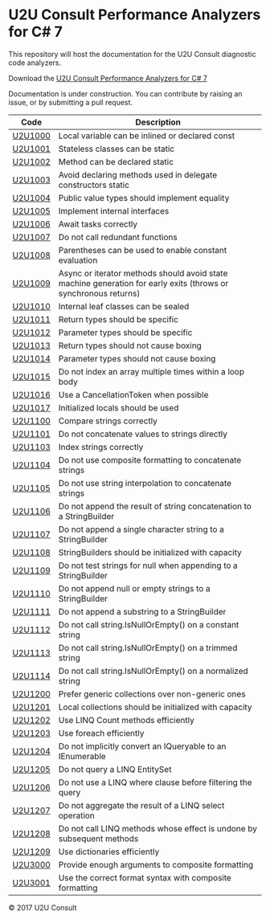 # U2U Consult Performance Analyzers for C# 7

This repository will host the documentation for the U2U Consult diagnostic code analyzers.

Download the [U2U Consult Performance Analyzers for C# 7](https://marketplace.visualstudio.com/items?itemName=vs-publisher-363830.U2UConsultPerformanceCodeAnalyzersforC7)

Documentation is under construction. You can contribute by raising an issue, or by submitting a pull request.

| Code                       | Description |
| -------------------------- | ----------- |
| [U2U1000](docs/U2U1000.md) | Local variable can be inlined or declared const |
| [U2U1001](docs/U2U1001.md) | Stateless classes can be static |
| [U2U1002](docs/U2U1002.md) | Method can be declared static |
| [U2U1003](docs/U2U1003.md) | Avoid declaring methods used in delegate constructors static |
| [U2U1004](docs/U2U1004.md) | Public value types should implement equality |
| [U2U1005](docs/U2U1005.md) | Implement internal interfaces |
| [U2U1006](docs/U2U1006.md) | Await tasks correctly |
| [U2U1007](docs/U2U1007.md) | Do not call redundant functions |
| [U2U1008](docs/U2U1008.md) | Parentheses can be used to enable constant evaluation |
| [U2U1009](docs/U2U1009.md) | Async or iterator methods should avoid state machine generation for early exits (throws or synchronous returns) |
| [U2U1010](docs/U2U1010.md) | Internal leaf classes can be sealed |
| [U2U1011](docs/U2U1011.md) | Return types should be specific |
| [U2U1012](docs/U2U1012.md) | Parameter types should be specific |
| [U2U1013](docs/U2U1013.md) | Return types should not cause boxing |
| [U2U1014](docs/U2U1014.md) | Parameter types should not cause boxing |
| [U2U1015](docs/U2U1015.md) | Do not index an array multiple times within a loop body |
| [U2U1016](docs/U2U1016.md) | Use a CancellationToken when possible |
| [U2U1017](docs/U2U1017.md) | Initialized locals should be used |
| [U2U1100](docs/U2U1100.md) | Compare strings correctly |
| [U2U1101](docs/U2U1101.md) | Do not concatenate values to strings directly |
| [U2U1103](docs/U2U1103.md) | Index strings correctly |
| [U2U1104](docs/U2U1104.md) | Do not use composite formatting to concatenate strings |
| [U2U1105](docs/U2U1105.md) | Do not use string interpolation to concatenate strings |
| [U2U1106](docs/U2U1106.md) | Do not append the result of string concatenation to a StringBuilder |
| [U2U1107](docs/U2U1107.md) | Do not append a single character string to a StringBuilder |
| [U2U1108](docs/U2U1108.md) | StringBuilders should be initialized with capacity |
| [U2U1109](docs/U2U1109.md) | Do not test strings for null when appending to a StringBuilder |
| [U2U1110](docs/U2U1110.md) | Do not append null or empty strings to a StringBuilder |
| [U2U1111](docs/U2U1111.md) | Do not append a substring to a StringBuilder |
| [U2U1112](docs/U2U1112.md) | Do not call string.IsNullOrEmpty() on a constant string | 
| [U2U1113](docs/U2U1113.md) | Do not call string.IsNullOrEmpty() on a trimmed string |
| [U2U1114](docs/U2U1114.md) | Do not call string.IsNullOrEmpty() on a normalized string |
| [U2U1200](docs/U2U1200.md) | Prefer generic collections over non-generic ones |
| [U2U1201](docs/U2U1201.md) | Local collections should be initialized with capacity |
| [U2U1202](docs/U2U1202.md) | Use LINQ Count methods efficiently |
| [U2U1203](docs/U2U1203.md) | Use foreach efficiently |
| [U2U1204](docs/U2U1204.md) | Do not implicitly convert an IQueryable<T> to an IEnumerable<T> |
| [U2U1205](docs/U2U1205.md) | Do not query a LINQ EntitySet<T> |
| [U2U1206](docs/U2U1206.md) | Do not use a LINQ where clause before filtering the query |
| [U2U1207](docs/U2U1207.md) | Do not aggregate the result of a LINQ select operation |
| [U2U1208](docs/U2U1208.md) | Do not call LINQ methods whose effect is undone by subsequent methods |
| [U2U1209](docs/U2U1209.md) | Use dictionaries efficiently |
| [U2U3000](docs/U2U3000.md) | Provide enough arguments to composite formatting |
| [U2U3001](docs/U2U3001.md) | Use the correct format syntax with composite formatting |

© 2017 U2U Consult
